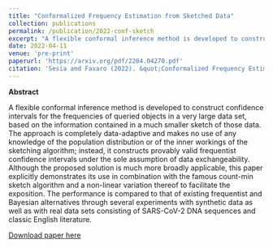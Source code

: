 ```yaml
---
title: "Conformalized Frequency Estimation from Sketched Data"
collection: publications
permalink: /publication/2022-conf-sketch
excerpt: "A flexible conformal inference method is developed to construct confidence intervals for the frequencies of queried objects in a very large data set, based on the information contained in a much smaller sketch of those data."
date: 2022-04-11
venue: 'pre-print'
paperurl: 'https://arxiv.org/pdf/2204.04270.pdf'
citation: 'Sesia and Favaro (2022). &quot;Conformalized Frequency Estimation from Sketched Data.&quot; <i>arXiv</i>.'
---
```


**Abstract**

A flexible conformal inference method is developed to construct confidence intervals for the frequencies of queried objects in a very large data set, based on the information contained in a much smaller sketch of those data. The approach is completely data-adaptive and makes no use of any knowledge of the population distribution or of the inner workings of the sketching algorithm; instead, it constructs provably valid frequentist confidence intervals under the sole assumption of data exchangeability. Although the proposed solution is much more broadly applicable, this paper explicitly demonstrates its use in combination with the famous count-min sketch algorithm and a non-linear variation thereof to facilitate the exposition. The performance is compared to that of existing frequentist and Bayesian alternatives through several experiments with synthetic data as well as with real data sets consisting of SARS-CoV-2 DNA sequences and classic English literature.

[Download paper here](http://msesia.github.io/files/conformalized_sketching.pdf)